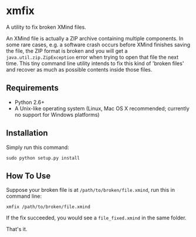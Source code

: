 xmfix
=====

A utility to fix broken XMind files.

An XMind file is actually a ZIP archive containing multiple components. In some rare cases, e.g. a software crash occurs before XMind finishes saving the file, the ZIP format is broken and you will get a `java.util.zip.ZipException` error when trying to open that file the next time. This tiny command line utility intends to fix this kind of 'broken files' and recover as much as possible contents inside those files.

Requirements
------------

*   Python 2.6+
*   A Unix-like operating system (Linux, Mac OS X recommended; currently no support for Windows platforms)

Installation
------------

Simply run this command:

    sudo python setup.py install

How To Use
----------

Suppose your broken file is at `/path/to/broken/file.xmind`, run this in command line:

    xmfix /path/to/broken/file.xmind

If the fix succeeded, you would see a `file_fixed.xmind` in the same folder.

That's it.
